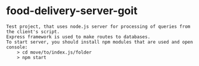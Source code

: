 # food-delivery-server-goit

	Test project, that uses node.js server for processing of queries from the client's script. 
	Express framework is used to make routes to databases.
	To start server, you should install npm modules that are used and open console:
		> cd move/to/index.js/folder
		> npm start
